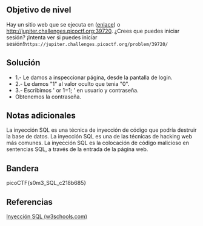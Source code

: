 ## Objetivo de nivel
Hay un sitio web que se ejecuta en ([enlace](https://jupiter.challenges.picoctf.org/problem/39720/)) o http://jupiter.challenges.picoctf.org:39720. ¿Crees que puedes iniciar sesión? ¡Intenta ver si puedes iniciar sesión!`https://jupiter.challenges.picoctf.org/problem/39720/`

## Solución
- 1.-  Le damos a inspeccionar página, desde la pantalla de login.
- 2.- Le damos "1" al valor oculto que tenia "0".
- 3.- Escribimos ' or 1=1; ' en usuario y contraseña.
- Obtenemos la contraseña.

## Notas adicionales
La inyección SQL es una técnica de inyección de código que podría destruir la base de datos.
La inyección SQL es una de las técnicas de hacking web más comunes.
La inyección SQL es la colocación de código malicioso en sentencias SQL, a través de la entrada de la página web.

## Bandera
picoCTF{s0m3_SQL_c218b685}

## Referencias
[Inyección SQL (w3schools.com)](https://www.w3schools.com/sql/sql_injection.asp)

